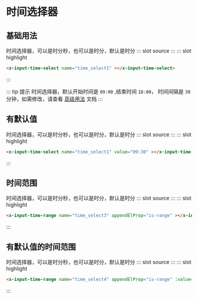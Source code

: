 # 时间选择器

## 基础用法

<demo-block>
时间选择器，可以是时分秒，也可以是时分，默认是时分
::: slot source
<el-time-select v-model="time_select1">
</el-time-select>
:::
::: slot highlight

``` html
<x-input-time-select name="time_select1" ></x-input-time-select>
```
:::
</demo-block>

::: tip 提示
时间选择器，默认开始时间是 `09:00` ,结束时间 `18:00`， 时间间隔是 `30` 分钟，如需修改，请查看 [高级用法](/advanced/time.html) 文档
:::

## 有默认值

<demo-block>
时间选择器，可以是时分秒，也可以是时分，默认是时分
::: slot source
<el-time-select v-model="time_select2">
</el-time-select>
:::
::: slot highlight

``` html
<x-input-time-select name="time_select1" value="09:30" ></x-input-time-select>
```
:::
</demo-block>

## 时间范围

<demo-block>
时间选择器，可以是时分秒，也可以是时分，默认是时分
::: slot source
<el-time-picker v-model="time_select3" is-range>
</el-time-picker>
:::
::: slot highlight

``` html
<x-input-time-range name="time_select3" appendElProp="is-range" ></x-input-time-range>
```
:::
</demo-block>

## 有默认值的时间范围

<demo-block>
时间选择器，可以是时分秒，也可以是时分，默认是时分
::: slot source
<el-time-picker v-model="time_select4" is-range>
</el-time-picker>
:::
::: slot highlight

``` html
<x-input-time-range name="time_select4" appendElProp="is-range" :value='["08:40:15","09:40:55"]'></x-input-time-range>
```
:::
</demo-block>

<script>
export default {
    data(){
        return {
            time_select1:'',
            time_select2:"09:30",
            time_select3:[new Date(), new Date()],
            time_select4:[new Date(2016, 9, 10, 8, 40, 15), new Date(2016, 9, 10, 9, 40, 55)],
            slider2:80,
        };
    }
};
</script>